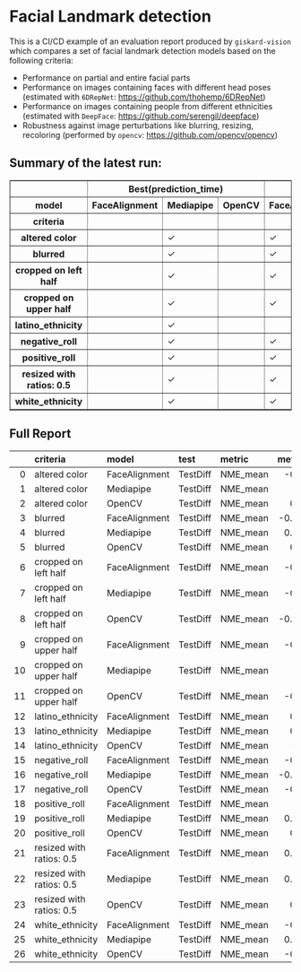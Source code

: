 # Facial Landmark detection

This is a CI/CD example of an evaluation report produced by `giskard-vision` which compares a set of facial landmark detection models based on the following criteria:

- Performance on partial and entire facial parts
- Performance on images containing faces with different head poses (estimated with `6DRepNet`: https://github.com/thohemp/6DRepNet)
- Performance on images containing people from different ethnicities (estimated with `DeepFace`: https://github.com/serengil/deepface)
- Robustness against image perturbations like blurring, resizing, recoloring (performed by `opencv`: https://github.com/opencv/opencv)

## Summary of the latest run:
<table border="1" class="dataframe">
  <thead>
    <tr>
      <th></th>
      <th colspan="3" halign="left">Best(prediction_time)</th>
      <th colspan="3" halign="left">Best(prediction_fail_rate)</th>
      <th colspan="3" halign="left">Best(metric_value)</th>
    </tr>
    <tr>
      <th>model</th>
      <th>FaceAlignment</th>
      <th>Mediapipe</th>
      <th>OpenCV</th>
      <th>FaceAlignment</th>
      <th>Mediapipe</th>
      <th>OpenCV</th>
      <th>FaceAlignment</th>
      <th>Mediapipe</th>
      <th>OpenCV</th>
    </tr>
    <tr>
      <th>criteria</th>
      <th></th>
      <th></th>
      <th></th>
      <th></th>
      <th></th>
      <th></th>
      <th></th>
      <th></th>
      <th></th>
    </tr>
  </thead>
  <tbody>
    <tr>
      <th>altered color</th>
      <td></td>
      <td>✓</td>
      <td></td>
      <td>✓</td>
      <td></td>
      <td></td>
      <td></td>
      <td>✓</td>
      <td></td>
    </tr>
    <tr>
      <th>blurred</th>
      <td></td>
      <td>✓</td>
      <td></td>
      <td>✓</td>
      <td></td>
      <td></td>
      <td>✓</td>
      <td></td>
      <td></td>
    </tr>
    <tr>
      <th>cropped on left half</th>
      <td></td>
      <td>✓</td>
      <td></td>
      <td>✓</td>
      <td></td>
      <td></td>
      <td>✓</td>
      <td></td>
      <td></td>
    </tr>
    <tr>
      <th>cropped on upper half</th>
      <td></td>
      <td>✓</td>
      <td></td>
      <td>✓</td>
      <td></td>
      <td></td>
      <td></td>
      <td></td>
      <td>✓</td>
    </tr>
    <tr>
      <th>latino_ethnicity</th>
      <td></td>
      <td>✓</td>
      <td></td>
      <td></td>
      <td></td>
      <td>✓</td>
      <td></td>
      <td></td>
      <td>✓</td>
    </tr>
    <tr>
      <th>negative_roll</th>
      <td></td>
      <td>✓</td>
      <td></td>
      <td>✓</td>
      <td></td>
      <td></td>
      <td>✓</td>
      <td></td>
      <td></td>
    </tr>
    <tr>
      <th>positive_roll</th>
      <td></td>
      <td>✓</td>
      <td></td>
      <td>✓</td>
      <td></td>
      <td></td>
      <td></td>
      <td>✓</td>
      <td></td>
    </tr>
    <tr>
      <th>resized with ratios: 0.5</th>
      <td></td>
      <td>✓</td>
      <td></td>
      <td>✓</td>
      <td></td>
      <td></td>
      <td>✓</td>
      <td></td>
      <td></td>
    </tr>
    <tr>
      <th>white_ethnicity</th>
      <td></td>
      <td>✓</td>
      <td></td>
      <td>✓</td>
      <td></td>
      <td></td>
      <td></td>
      <td></td>
      <td>✓</td>
    </tr>
  </tbody>
</table>

## Full Report
|    | criteria                 | model         | test     | metric   |   metric_value | Best(metric_value)   |   prediction_time | Best(prediction_time)   |   prediction_fail_rate | Best(prediction_fail_rate)   |
|---:|:-------------------------|:--------------|:---------|:---------|---------------:|:---------------------|------------------:|:------------------------|-----------------------:|:-----------------------------|
|  0 | altered color            | FaceAlignment | TestDiff | NME_mean |     -0.186222  |                      |         104.175   |                         |              0.02      | ✓                            |
|  1 | altered color            | Mediapipe     | TestDiff | NME_mean |     -0.2253    | ✓                    |           8.56092 | ✓                       |              0.8       |                              |
|  2 | altered color            | OpenCV        | TestDiff | NME_mean |      0.244796  |                      |          54.6988  |                         |              0.14      |                              |
|  3 | blurred                  | FaceAlignment | TestDiff | NME_mean |     -0.0451077 | ✓                    |         109.475   |                         |              0.04      | ✓                            |
|  4 | blurred                  | Mediapipe     | TestDiff | NME_mean |      0.0566332 |                      |          10.1168  | ✓                       |              0.09      |                              |
|  5 | blurred                  | OpenCV        | TestDiff | NME_mean |      0.410555  |                      |          51.1825  |                         |              0.12      |                              |
|  6 | cropped on left half     | FaceAlignment | TestDiff | NME_mean |     -0.553663  | ✓                    |          79.8703  |                         |              0.820441  | ✓                            |
|  7 | cropped on left half     | Mediapipe     | TestDiff | NME_mean |     -0.170099  |                      |           8.61944 | ✓                       |              0.951029  |                              |
|  8 | cropped on left half     | OpenCV        | TestDiff | NME_mean |     -0.0978757 |                      |          39.5248  |                         |              0.825882  |                              |
|  9 | cropped on upper half    | FaceAlignment | TestDiff | NME_mean |     -0.541586  |                      |          75.5163  |                         |              0.782941  | ✓                            |
| 10 | cropped on upper half    | Mediapipe     | TestDiff | NME_mean |     -0.2261    |                      |           8.67485 | ✓                       |              0.941765  |                              |
| 11 | cropped on upper half    | OpenCV        | TestDiff | NME_mean |     -0.720575  | ✓                    |          37.8815  |                         |              0.978824  |                              |
| 12 | latino_ethnicity         | FaceAlignment | TestDiff | NME_mean |      0.371225  |                      |          56.0924  |                         |              0.142857  |                              |
| 13 | latino_ethnicity         | Mediapipe     | TestDiff | NME_mean |      0.038642  |                      |           5.24106 | ✓                       |              0.285714  |                              |
| 14 | latino_ethnicity         | OpenCV        | TestDiff | NME_mean |     -0.66035   | ✓                    |          31.2278  |                         |              0         | ✓                            |
| 15 | negative_roll            | FaceAlignment | TestDiff | NME_mean |     -0.576123  | ✓                    |          74.778   |                         |              0.0416667 | ✓                            |
| 16 | negative_roll            | Mediapipe     | TestDiff | NME_mean |     -0.0123974 |                      |           6.75812 | ✓                       |              0.0833333 |                              |
| 17 | negative_roll            | OpenCV        | TestDiff | NME_mean |     -0.505026  |                      |          38.0079  |                         |              0.125     |                              |
| 18 | positive_roll            | FaceAlignment | TestDiff | NME_mean |      0.54085   |                      |          79.4839  |                         |              0.0576923 | ✓                            |
| 19 | positive_roll            | Mediapipe     | TestDiff | NME_mean |      0.0147429 | ✓                    |           7.58607 | ✓                       |              0.288462  |                              |
| 20 | positive_roll            | OpenCV        | TestDiff | NME_mean |      0.505026  |                      |          44.1633  |                         |              0.192308  |                              |
| 21 | resized with ratios: 0.5 | FaceAlignment | TestDiff | NME_mean |      0.0185174 | ✓                    |         106.595   |                         |              0.04      | ✓                            |
| 22 | resized with ratios: 0.5 | Mediapipe     | TestDiff | NME_mean |      0.0358656 |                      |           9.7031  | ✓                       |              0.12      |                              |
| 23 | resized with ratios: 0.5 | OpenCV        | TestDiff | NME_mean |      0.292944  |                      |          38.0669  |                         |              0.18      |                              |
| 24 | white_ethnicity          | FaceAlignment | TestDiff | NME_mean |     -0.604868  |                      |          78.4921  |                         |              0.0384615 | ✓                            |
| 25 | white_ethnicity          | Mediapipe     | TestDiff | NME_mean |      0.0260865 |                      |           7.55602 | ✓                       |              0.173077  |                              |
| 26 | white_ethnicity          | OpenCV        | TestDiff | NME_mean |     -0.611593  | ✓                    |          42.2883  |                         |              0.0769231 |                              |